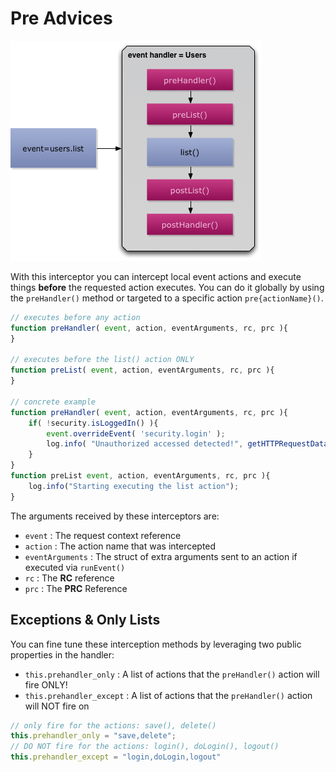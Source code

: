 # Pre Advices

![](../../../.gitbook/assets/eventhandler-prepost%20%282%29%20%282%29%20%281%29.jpg)

With this interceptor you can intercept local event actions and execute things **before** the requested action executes. You can do it globally by using the `preHandler()` method or targeted to a specific action `pre{actionName}()`.

```javascript
// executes before any action
function preHandler( event, action, eventArguments, rc, prc ){
}

// executes before the list() action ONLY
function preList( event, action, eventArguments, rc, prc ){
}

// concrete example
function preHandler( event, action, eventArguments, rc, prc ){
    if( !security.isLoggedIn() ){
        event.overrideEvent( 'security.login' );
        log.info( "Unauthorized accessed detected!", getHTTPRequestData() );
    }
}
function preList event, action, eventArguments, rc, prc ){
    log.info("Starting executing the list action");
}
```

The arguments received by these interceptors are:

* `event` : The request context reference
* `action` : The action name that was intercepted
* `eventArguments` : The struct of extra arguments sent to an action if executed via `runEvent()`
* `rc` : The **RC** reference
* `prc` : The **PRC** Reference

## Exceptions & Only Lists

You can fine tune these interception methods by leveraging two public properties in the handler:

* `this.prehandler_only` : A list of actions that the `preHandler()` action will fire ONLY!
* `this.prehandler_except` : A list of actions that the `preHandler()` action will NOT fire on

```javascript
// only fire for the actions: save(), delete()
this.prehandler_only = "save,delete";
// DO NOT fire for the actions: login(), doLogin(), logout()
this.prehandler_except = "login,doLogin,logout"
```


